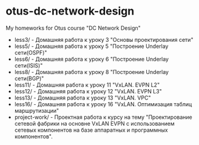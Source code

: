 # otus-dc-network-design
My homeworks for Otus course "DC Network Design"

* less3/ - Домашняя работа к уроку 3 "Основы проектирования сети"
* less5/ - Домашняя работа к уроку 5 "Построение Underlay сети(OSPF)"
* less6/ - Домашняя работа к уроку 6 "Построение Underlay сети(ISIS)"
* less8/ - Домашняя работа к уроку 8 "Построение Underlay сети(BGP)"
* less11/ - Домашняя работа к уроку 11 "VxLAN. EVPN L2"
* less12/ - Домашняя работа к уроку 12 "VxLAN. EVPN L3"
* less13/ - Домашняя работа к уроку 13 "VxLAN. VPC"
* less16/ - Домашняя работа к уроку 16 "VxLAN. Оптимизация таблиц маршрутизации"
* project-work/ - Проектная работа к курсу на тему "Проектирование сетевой фабрики на основне VxLAN EVPN с использованием сетевых компонентов на базе аппаратных и программных компонентов".